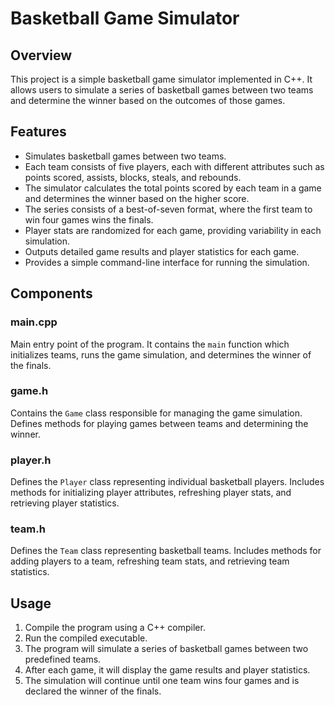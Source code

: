 <!DOCTYPE html>
<html lang="en">
<head>
  <meta charset="UTF-8">
  <meta name="viewport" content="width=device-width, initial-scale=1.0">
</head>
<body>
  <h1>Basketball Game Simulator</h1>

  <h2>Overview</h2>
  <p>This project is a simple basketball game simulator implemented in C++. It allows users to simulate a series of basketball games between two teams and determine the winner based on the outcomes of those games.</p>
  
  <h2>Features</h2>
  <ul>
      <li>Simulates basketball games between two teams.</li>
      <li>Each team consists of five players, each with different attributes such as points scored, assists, blocks, steals, and rebounds.</li>
      <li>The simulator calculates the total points scored by each team in a game and determines the winner based on the higher score.</li>
      <li>The series consists of a best-of-seven format, where the first team to win four games wins the finals.</li>
      <li>Player stats are randomized for each game, providing variability in each simulation.</li>
      <li>Outputs detailed game results and player statistics for each game.</li>
      <li>Provides a simple command-line interface for running the simulation.</li>
  </ul>

<h2>Components</h2>
<h3>main.cpp</h3>
<p>Main entry point of the program. It contains the <code>main</code> function which initializes teams, runs the game simulation, and determines the winner of the finals.</p>

<h3>game.h</h3>
<p>Contains the <code>Game</code> class responsible for managing the game simulation. Defines methods for playing games between teams and determining the winner.</p>

<h3>player.h</h3>
<p>Defines the <code>Player</code> class representing individual basketball players. Includes methods for initializing player attributes, refreshing player stats, and retrieving player statistics.</p>

<h3>team.h</h3>
<p>Defines the <code>Team</code> class representing basketball teams. Includes methods for adding players to a team, refreshing team stats, and retrieving team statistics.</p>

<h2>Usage</h2>
<ol>
    <li>Compile the program using a C++ compiler.</li>
    <li>Run the compiled executable.</li>
    <li>The program will simulate a series of basketball games between two predefined teams.</li>
    <li>After each game, it will display the game results and player statistics.</li>
    <li>The simulation will continue until one team wins four games and is declared the winner of the finals.</li>
</ol>
</body>
</html>
